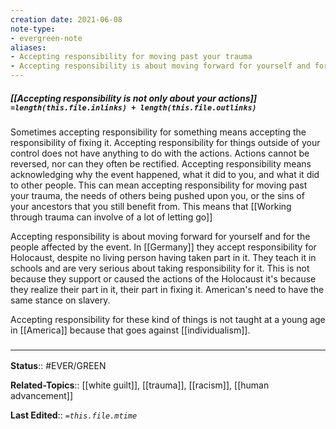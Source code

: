 ```yaml
---
creation date: 2021-06-08
note-type: 
- evergreen-note
aliases:
- Accepting responsibility for moving past your trauma
- Accepting responsibility is about moving forward for yourself and for the people affected by the event
---
```


##### [[Accepting responsibility is not only about your actions]] `=length(this.file.inlinks) + length(this.file.outlinks)`

Sometimes accepting responsibility for something means accepting the responsibility of fixing it. Accepting responsibility for things outside of your control does not have anything to do with the actions. Actions cannot be reversed, nor can they often be rectified. Accepting responsibility means acknowledging why the event happened, what it did to you, and what it did to other people. This can mean accepting responsibility for moving past your trauma, the needs of others being pushed upon you, or the sins of your ancestors that you still benefit from.  This means that [[Working through trauma can involve of a lot of letting go]]

Accepting responsibility is about moving forward for yourself and for the people affected by the event. In [[Germany]] they accept responsibility for Holocaust, despite no living person having taken part in it. They teach it in schools and are very serious about taking responsibility for it. This is not because they support or caused the actions of the Holocaust it's because they realize their part in it, their part in fixing it. American's need to have the same stance on slavery.

Accepting responsibility for these kind of things is not taught at a young age in [[America]] because that goes against [[individualism]].



### <hr class="footnote"/>

**Status**:: #EVER/GREEN   

**Related-Topics**:: [[white guilt]], [[trauma]], [[racism]], [[human advancement]]
	
**Last Edited**:: *`=this.file.mtime`*